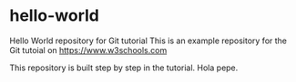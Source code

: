 # hello-world
Hello World repository for Git tutorial
This is an example repository for the Git tutoial on https://www.w3schools.com

This repository is built step by step in the tutorial.
Hola pepe.
